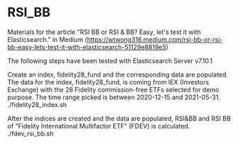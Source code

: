 # RSI_BB
Materials for the article "RSI BB or RSI &amp; BB? Easy, let's test it with Elasticsearch." in Medium
(https://wtwong316.medium.com/rsi-bb-or-rsi-bb-easy-lets-test-it-with-elasticsearch-51129e8819e5)

The following steps have been tested with Elasticsearch Server v7.10.1

Create an index, fidelity28_fund and the corresponding data are populated. The data for the index, fidelity28_fund, is coming from IEX (Investors Exchange) with the 28 Fidelity commission-free ETFs selected for demo purpose. The time range picked is between 2020-12-15 and 2021-05-31.
./fidelity28_index.sh

After the indices are created and the data are populated, RSI&BB and RSI BB of "Fidelity International Multifactor ETF" (FDEV) is calculated.
./fdev_rsi_bb.sh
